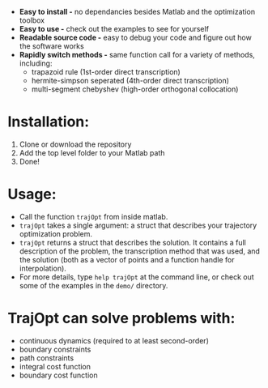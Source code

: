 - __Easy to install -__ no dependancies besides Matlab and the optimization toolbox
- __Easy to use -__ check out the examples to see for yourself
- __Readable source code -__ easy to debug your code and figure out how the software works
- __Rapidly switch methods -__ same function call for a variety of methods, including:
    - trapazoid rule (1st-order direct transcription)
    - hermite-simpson seperated (4th-order direct transcription)
    - multi-segment chebyshev (high-order orthogonal collocation)

# Installation:
1. Clone or download the repository
2. Add the top level folder to your Matlab path
3. Done!

# Usage:
- Call the function `trajOpt` from inside matlab. 
- `trajOpt` takes a single argument: a struct that describes your trajectory optimization problem. 
- `trajOpt` returns a struct that describes the solution. It contains a full description of the problem, the transcription method that was used, and the solution (both as a vector of points and a function handle for interpolation).
- For more details, type `help trajOpt` at the command line, or check out some of the examples in the `demo/` directory.
 
# TrajOpt can solve problems with:
- continuous dynamics (required to at least second-order)
- boundary constraints 
- path constraints
- integral cost function
- boundary cost function